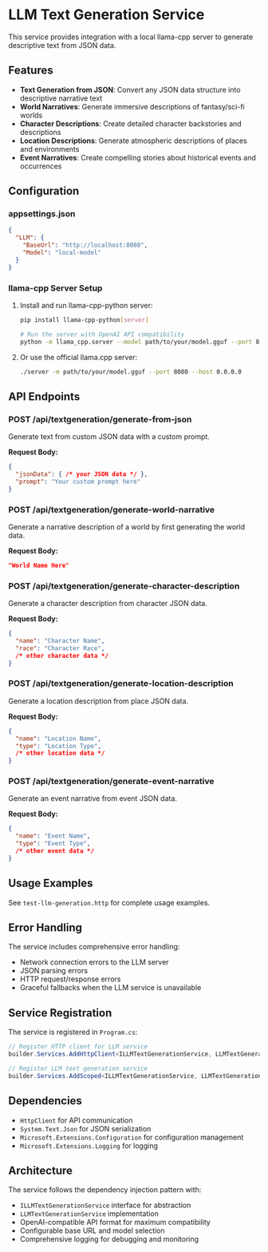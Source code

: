 # LLM Text Generation Service

This service provides integration with a local llama-cpp server to generate descriptive text from JSON data.

## Features

- **Text Generation from JSON**: Convert any JSON data structure into descriptive narrative text
- **World Narratives**: Generate immersive descriptions of fantasy/sci-fi worlds
- **Character Descriptions**: Create detailed character backstories and descriptions
- **Location Descriptions**: Generate atmospheric descriptions of places and environments
- **Event Narratives**: Create compelling stories about historical events and occurrences

## Configuration

### appsettings.json

```json
{
  "LLM": {
    "BaseUrl": "http://localhost:8080",
    "Model": "local-model"
  }
}
```

### llama-cpp Server Setup

1. Install and run llama-cpp-python server:
   ```bash
   pip install llama-cpp-python[server]
   
   # Run the server with OpenAI API compatibility
   python -m llama_cpp.server --model path/to/your/model.gguf --port 8080 --host 0.0.0.0
   ```

2. Or use the official llama.cpp server:
   ```bash
   ./server -m path/to/your/model.gguf --port 8080 --host 0.0.0.0
   ```

## API Endpoints

### POST /api/textgeneration/generate-from-json
Generate text from custom JSON data with a custom prompt.

**Request Body:**
```json
{
  "jsonData": { /* your JSON data */ },
  "prompt": "Your custom prompt here"
}
```

### POST /api/textgeneration/generate-world-narrative
Generate a narrative description of a world by first generating the world data.

**Request Body:**
```json
"World Name Here"
```

### POST /api/textgeneration/generate-character-description
Generate a character description from character JSON data.

**Request Body:**
```json
{
  "name": "Character Name",
  "race": "Character Race",
  /* other character data */
}
```

### POST /api/textgeneration/generate-location-description
Generate a location description from place JSON data.

**Request Body:**
```json
{
  "name": "Location Name",
  "type": "Location Type",
  /* other location data */
}
```

### POST /api/textgeneration/generate-event-narrative
Generate an event narrative from event JSON data.

**Request Body:**
```json
{
  "name": "Event Name",
  "type": "Event Type",
  /* other event data */
}
```

## Usage Examples

See `test-llm-generation.http` for complete usage examples.

## Error Handling

The service includes comprehensive error handling:
- Network connection errors to the LLM server
- JSON parsing errors
- HTTP request/response errors
- Graceful fallbacks when the LLM service is unavailable

## Service Registration

The service is registered in `Program.cs`:

```csharp
// Register HTTP client for LLM service
builder.Services.AddHttpClient<ILLMTextGenerationService, LLMTextGenerationService>();

// Register LLM text generation service
builder.Services.AddScoped<ILLMTextGenerationService, LLMTextGenerationService>();
```

## Dependencies

- `HttpClient` for API communication
- `System.Text.Json` for JSON serialization
- `Microsoft.Extensions.Configuration` for configuration management
- `Microsoft.Extensions.Logging` for logging

## Architecture

The service follows the dependency injection pattern with:
- `ILLMTextGenerationService` interface for abstraction
- `LLMTextGenerationService` implementation
- OpenAI-compatible API format for maximum compatibility
- Configurable base URL and model selection
- Comprehensive logging for debugging and monitoring
